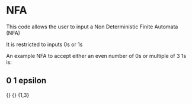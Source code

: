 # NFA
This code allows the user to input a Non Deterministic Finite Automata (NFA)

It is restricted to inputs 0s or 1s

An example NFA to accept either an even number of 0s or multiple of 3 1s is:

0   1   epsilon   
----------------  
{}  {}    {1,3}   
